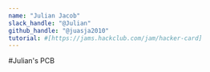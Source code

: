 ```yaml
---
name: "Julian Jacob"
slack_handle: "@Julian"
github_handle: "@juasja2010"
tutorial: #[https://jams.hackclub.com/jam/hacker-card]
---
```


#Julian's PCB

<!-- Describe your board in 2-3 sentences. What are you making? What will it do? -->

<!-- How much is it going to cost? -->

<!-- Tell us a little bit about your design process. What were some challenges? What helped? ***Totally optional*** -->
